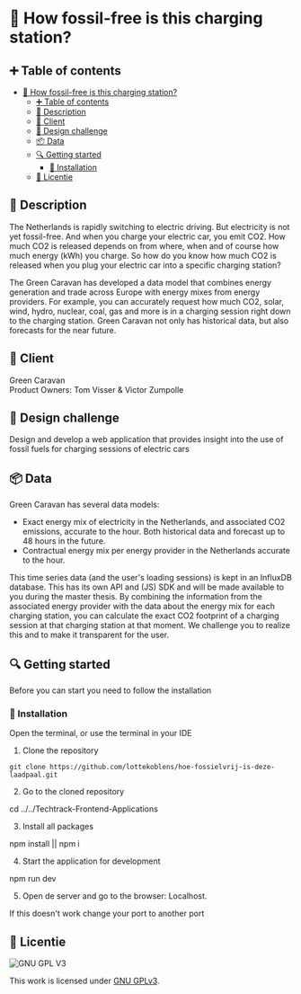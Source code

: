 # :seedling: How fossil-free is this charging station?


## :heavy_plus_sign: Table of contents
- [:seedling: How fossil-free is this charging station?](#seedling-how-fossil-free-is-this-charging-station)
  - [:heavy_plus_sign: Table of contents](#heavy_plus_sign-table-of-contents)
  - [:memo: Description](#memo-description)
  - [:construction_worker: Client](#construction_worker-client)
  - [:rocket: Design challenge](#rocket-design-challenge)
  - [:package: Data](#package-data)
  - [🔍 Getting started](#-getting-started)
    - [🔨 Installation](#-installation)
  - [:bookmark: Licentie](#bookmark-licentie)

## :memo: Description
The Netherlands is rapidly switching to electric driving. But electricity is not yet fossil-free. And when you charge your electric car, you emit CO2. How much CO2 is released depends on
from where, when and of course how much energy (kWh) you charge. So how do you know how much CO2 is released when you plug your electric car into a specific charging station?

The Green Caravan has developed a data model that combines energy generation and trade across Europe with energy mixes from energy providers. For example, you can accurately request how much CO2, solar, wind, hydro, nuclear, coal, gas and more is in a charging session right down to the charging station. Green Caravan not only has historical data, but also forecasts for the near future.

## :construction_worker: Client
Green Caravan  
Product Owners: Tom Visser & Victor Zumpolle

## :rocket: Design challenge
Design and develop a web application that provides insight into the use of fossil fuels for charging sessions of electric cars

## :package: Data
Green Caravan has several data models:
* Exact energy mix of electricity in the Netherlands, and associated CO2 emissions, accurate to the hour. Both historical data and forecast up to 48 hours in the future.
* Contractual energy mix per energy provider in the Netherlands accurate to the hour.

This time series data (and the user's loading sessions) is kept in an InfluxDB database. This has its own API and (JS) SDK and will be made available to you during the master thesis. By combining the information from the associated energy provider with the data about the energy mix for each charging station, you can calculate the exact CO2 footprint of a charging session at that charging station at that moment. We challenge you to realize this and to make it transparent for the user.

## 🔍 Getting started
Before you can start you need to follow the installation

### 🔨 Installation
Open the terminal, or use the terminal in your IDE

1. Clone the repository

``` git clone https://github.com/lottekoblens/hoe-fossielvrij-is-deze-laadpaal.git ```

2. Go to the cloned repository

cd ../../Techtrack-Frontend-Applications

3. Install all packages

npm install || npm i

4. Start the application for development

npm run dev

5. Open de server and go to the browser: Localhost. 

If this doesn't work change your port to another port

## :bookmark: Licentie

![GNU GPL V3](https://www.gnu.org/graphics/gplv3-127x51.png)

This work is licensed under [GNU GPLv3](./LICENSE).
